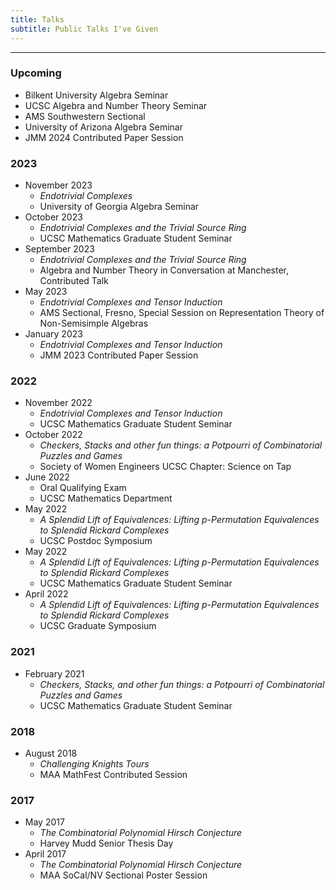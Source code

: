 ```yaml
---
title: Talks
subtitle: Public Talks I've Given
---
```


---

### Upcoming

- Bilkent University Algebra Seminar
- UCSC Algebra and Number Theory Seminar 
- AMS Southwestern Sectional 
- University of Arizona Algebra Seminar 
- JMM 2024 Contributed Paper Session 

### 2023
- November 2023
  - *Endotrivial Complexes*
  - University of Georgia Algebra Seminar
- October 2023
  - *Endotrivial Complexes and the Trivial Source Ring*
  - UCSC Mathematics Graduate Student Seminar
- September 2023
  - *Endotrivial Complexes and the Trivial Source Ring*
  - Algebra and Number Theory in Conversation at Manchester, Contributed Talk
- May 2023
  - *Endotrivial Complexes and Tensor Induction*
  - AMS Sectional, Fresno, Special Session on Representation Theory of Non-Semisimple Algebras 
- January 2023
  - *Endotrivial Complexes and Tensor Induction*
  - JMM 2023 Contributed Paper Session

### 2022

- November 2022
  - *Endotrivial Complexes and Tensor Induction*
  - UCSC Mathematics Graduate Student Seminar
- October 2022
  - *Checkers, Stacks and other fun things: a Potpourri of Combinatorial Puzzles and Games*
  - Society of Women Engineers UCSC Chapter: Science on Tap
- June 2022
  - Oral Qualifying Exam
  - UCSC Mathematics Department
- May 2022
  - *A Splendid Lift of Equivalences: Lifting p-Permutation Equivalences to Splendid Rickard Complexes*
  - UCSC Postdoc Symposium
- May 2022
  - *A Splendid Lift of Equivalences: Lifting p-Permutation Equivalences to Splendid Rickard Complexes*
  - UCSC Mathematics Graduate Student Seminar
- April 2022
  - *A Splendid Lift of Equivalences: Lifting p-Permutation Equivalences to Splendid Rickard Complexes*
  - UCSC Graduate Symposium

### 2021

- February 2021
  - *Checkers, Stacks, and other fun things: a Potpourri of Combinatorial Puzzles and Games*
  - UCSC Mathematics Graduate Student Seminar

### 2018

- August 2018
  - *Challenging Knights Tours*
  - MAA MathFest Contributed Session

### 2017

- May 2017
  - *The Combinatorial Polynomial Hirsch Conjecture*
  - Harvey Mudd Senior Thesis Day
- April 2017
  - *The Combinatorial Polynomial Hirsch Conjecture*
  - MAA SoCal/NV Sectional Poster Session
 
